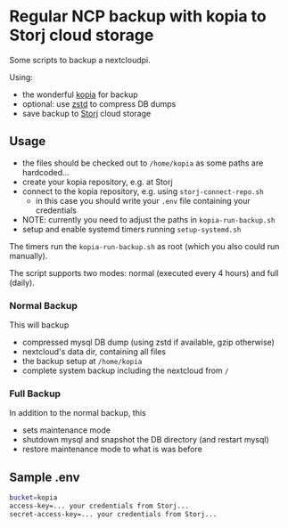 # Regular NCP backup with kopia to Storj cloud storage

Some scripts to backup a nextcloudpi.

Using:

- the wonderful [kopia](https://kopia.io/) for backup
- optional: use [zstd](https://facebook.github.io/zstd/) to compress DB dumps
- save backup to [Storj](https://www.storj.io/) cloud storage

## Usage

- the files should be checked out to `/home/kopia` as some paths are hardcoded...
- create your kopia repository, e.g. at Storj
- connect to the kopia repository, e.g. using `storj-connect-repo.sh`
  - in this case you should write your `.env` file containing your credentials
- NOTE: currently you need to adjust the paths in `kopia-run-backup.sh`
- setup and enable systemd timers running `setup-systemd.sh`

The timers run the `kopia-run-backup.sh` as root (which you also could run manually).

The script supports two modes: normal (executed every 4 hours) and full (daily).

### Normal Backup

This will backup

- compressed mysql DB dump (using zstd if available, gzip otherwise)
- nextcloud's data dir, containing all files
- the backup setup at `/home/kopia`
- complete system backup including the nextcloud from `/`

### Full Backup

In addition to the normal backup, this

- sets maintenance mode
- shutdown mysql and snapshot the DB directory (and restart mysql)
- restore maintenance mode to what is was before


## Sample .env

```sh
bucket=kopia
access-key=... your credentials from Storj...
secret-access-key=... your credentials from Storj...
```
